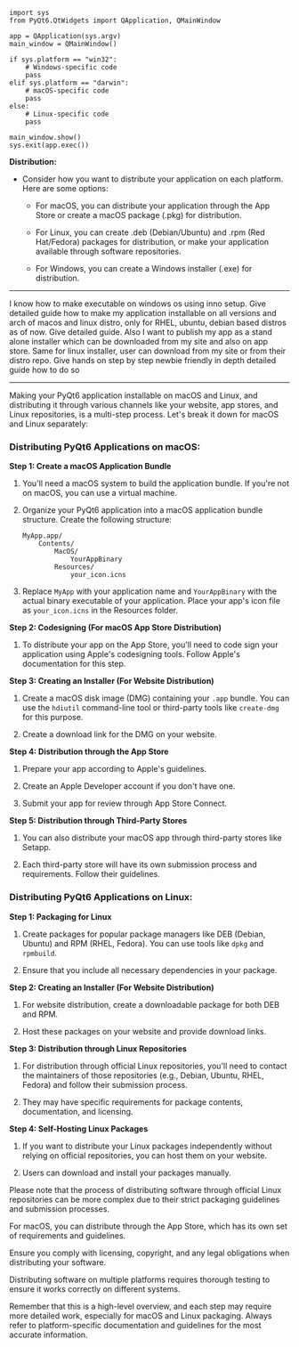 ```
import sys
from PyQt6.QtWidgets import QApplication, QMainWindow

app = QApplication(sys.argv)
main_window = QMainWindow()

if sys.platform == "win32":
    # Windows-specific code
    pass
elif sys.platform == "darwin":
    # macOS-specific code
    pass
else:
    # Linux-specific code
    pass

main_window.show()
sys.exit(app.exec())
```

**Distribution:**

- Consider how you want to distribute your application on each platform. Here are some options:

    - For macOS, you can distribute your application through the App Store or create a macOS package (.pkg) for distribution.
    
    - For Linux, you can create .deb (Debian/Ubuntu) and .rpm (Red Hat/Fedora) packages for distribution, or make your application available through software repositories.
    
    - For Windows, you can create a Windows installer (.exe) for distribution.

---

I know how to make executable on windows os using inno setup. Give detailed guide how to make my application installable on all versions and arch of macos and linux distro, only for RHEL, ubuntu, debian based distros as of now. Give detailed guide. Also I want to publish my app as a stand alone installer which can be downloaded from my site and also on app store. Same for linux installer, user can download from my site or from their distro repo. Give hands on step by step newbie friendly in depth detailed guide how to do so


---

Making your PyQt6 application installable on macOS and Linux, and distributing it through various channels like your website, app stores, and Linux repositories, is a multi-step process. Let's break it down for macOS and Linux separately:

### Distributing PyQt6 Applications on macOS:

**Step 1: Create a macOS Application Bundle**

1. You'll need a macOS system to build the application bundle. If you're not on macOS, you can use a virtual machine.

2. Organize your PyQt6 application into a macOS application bundle structure. Create the following structure:

   ```
   MyApp.app/
       Contents/
           MacOS/
               YourAppBinary
           Resources/
               your_icon.icns
   ```

3. Replace `MyApp` with your application name and `YourAppBinary` with the actual binary executable of your application. Place your app's icon file as `your_icon.icns` in the Resources folder.

**Step 2: Codesigning (For macOS App Store Distribution)**

1. To distribute your app on the App Store, you'll need to code sign your application using Apple's codesigning tools. Follow Apple's documentation for this step.

**Step 3: Creating an Installer (For Website Distribution)**

1. Create a macOS disk image (DMG) containing your `.app` bundle. You can use the `hdiutil` command-line tool or third-party tools like `create-dmg` for this purpose.

2. Create a download link for the DMG on your website.

**Step 4: Distribution through the App Store**

1. Prepare your app according to Apple's guidelines.

2. Create an Apple Developer account if you don't have one.

3. Submit your app for review through App Store Connect.

**Step 5: Distribution through Third-Party Stores**

1. You can also distribute your macOS app through third-party stores like Setapp.

2. Each third-party store will have its own submission process and requirements. Follow their guidelines.

### Distributing PyQt6 Applications on Linux:

**Step 1: Packaging for Linux**

1. Create packages for popular package managers like DEB (Debian, Ubuntu) and RPM (RHEL, Fedora). You can use tools like `dpkg` and `rpmbuild`.

2. Ensure that you include all necessary dependencies in your package.

**Step 2: Creating an Installer (For Website Distribution)**

1. For website distribution, create a downloadable package for both DEB and RPM.

2. Host these packages on your website and provide download links.

**Step 3: Distribution through Linux Repositories**

1. For distribution through official Linux repositories, you'll need to contact the maintainers of those repositories (e.g., Debian, Ubuntu, RHEL, Fedora) and follow their submission process.

2. They may have specific requirements for package contents, documentation, and licensing.

**Step 4: Self-Hosting Linux Packages**

1. If you want to distribute your Linux packages independently without relying on official repositories, you can host them on your website.

2. Users can download and install your packages manually.

Please note that the process of distributing software through official Linux repositories can be more complex due to their strict packaging guidelines and submission processes.

For macOS, you can distribute through the App Store, which has its own set of requirements and guidelines.

Ensure you comply with licensing, copyright, and any legal obligations when distributing your software.

Distributing software on multiple platforms requires thorough testing to ensure it works correctly on different systems.

Remember that this is a high-level overview, and each step may require more detailed work, especially for macOS and Linux packaging. Always refer to platform-specific documentation and guidelines for the most accurate information.